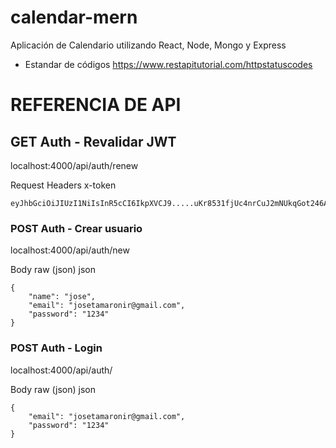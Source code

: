 # calendar-mern
Aplicación de Calendario utilizando React, Node, Mongo y Express

- Estandar de códigos
https://www.restapitutorial.com/httpstatuscodes

# REFERENCIA DE API
## GET Auth - Revalidar JWT
localhost:4000/api/auth/renew

Request Headers x-token
```
eyJhbGciOiJIUzI1NiIsInR5cCI6IkpXVCJ9.....uKr8531fjUc4nrCuJ2mNUkqGot246AYWz9w1xqQQhgQ
```
### POST Auth - Crear usuario
localhost:4000/api/auth/new

Body raw (json) json
```
{
    "name": "jose",
    "email": "josetamaronir@gmail.com",
    "password": "1234"
}
```
### POST Auth - Login
localhost:4000/api/auth/

Body raw (json) json
```
{
    "email": "josetamaronir@gmail.com",
    "password": "1234"
}
```